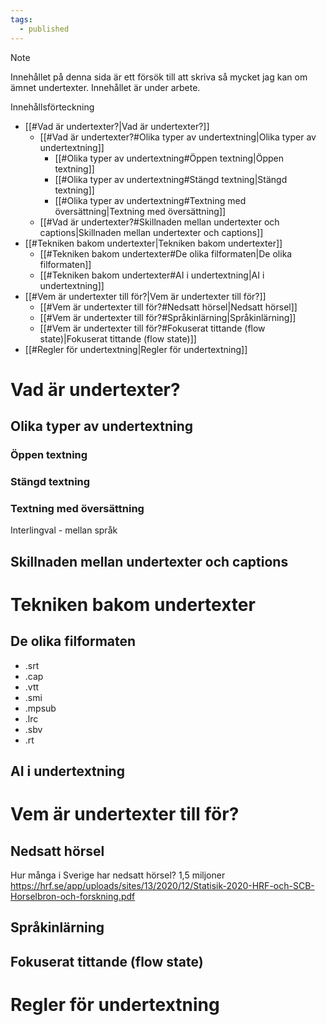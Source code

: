 ```yaml
---
tags:
  - published
---
```


> [!NOTE]
> Innehållet på denna sida är ett försök till att skriva så mycket jag kan om ämnet undertexter. Innehållet är under arbete.


Innehållsförteckning

- [[#Vad är undertexter?|Vad är undertexter?]]
	- [[#Vad är undertexter?#Olika typer av undertextning|Olika typer av undertextning]]
		- [[#Olika typer av undertextning#Öppen textning|Öppen textning]]
		- [[#Olika typer av undertextning#Stängd textning|Stängd textning]]
		- [[#Olika typer av undertextning#Textning med översättning|Textning med översättning]]
	- [[#Vad är undertexter?#Skillnaden mellan undertexter och captions|Skillnaden mellan undertexter och captions]]
- [[#Tekniken bakom undertexter|Tekniken bakom undertexter]]
	- [[#Tekniken bakom undertexter#De olika filformaten|De olika filformaten]]
	- [[#Tekniken bakom undertexter#AI i undertextning|AI i undertextning]]
- [[#Vem är undertexter till för?|Vem är undertexter till för?]]
	- [[#Vem är undertexter till för?#Nedsatt hörsel|Nedsatt hörsel]]
	- [[#Vem är undertexter till för?#Språkinlärning|Språkinlärning]]
	- [[#Vem är undertexter till för?#Fokuserat tittande (flow state)|Fokuserat tittande (flow state)]]
- [[#Regler för undertextning|Regler för undertextning]]


# Vad är undertexter?
## Olika typer av undertextning
### Öppen textning
### Stängd textning

### Textning med översättning
Interlingval - mellan språk
## Skillnaden mellan undertexter och captions


# Tekniken bakom undertexter
## De olika filformaten
- .srt
- .cap
- .vtt
- .smi
- .mpsub
- .lrc
- .sbv
- .rt

## AI i undertextning

# Vem är undertexter till för?
## Nedsatt hörsel
Hur många i Sverige har nedsatt hörsel? 1,5 miljoner
https://hrf.se/app/uploads/sites/13/2020/12/Statisik-2020-HRF-och-SCB-Horselbron-och-forskning.pdf
## Språkinlärning
## Fokuserat tittande (flow state)

# Regler för undertextning

